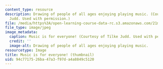 ```yaml
---
content_type: resource
description: Drawing of people of all ages enjoying playing music. (Courtesy of Tilke
  Judd. Used with permission.)
file: /media/https%3A/open-learning-course-data-rc.s3.amazonaws.com/21m-051-fundamentals-of-music-spring-2007/94c7717526ba47a3f97da4a8849c5120_21m-051s07-th.jpg
file_type: image/jpeg
image_metadata:
  caption: Music is for everyone! (Courtesy of Tilke Judd. Used with permission.)
  credit: ''
  image-alt: Drawing of people of all ages enjoying playing music.
resourcetype: Image
title: Music is for everyone! (thumbnail)
uid: 94c77175-26ba-47a3-f97d-a4a8849c5120
---
```

